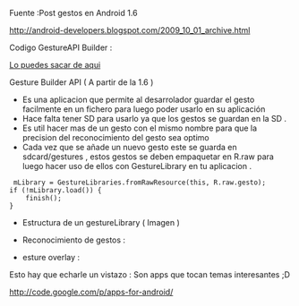 Fuente :Post gestos en Android 1.6

http://android-developers.blogspot.com/2009_10_01_archive.html

Codigo GestureAPI Builder :

[Lo puedes sacar de aqui](http://docs.google.com/a/google.com/File?id=cf49fh6b_6dvdb38c9_b)

Gesture Builder API  ( A partir de la 1.6 )
  * Es una aplicacion que permite al desarrolador guardar el gesto facilmente en un fichero para luego poder usarlo en su aplicación
  * Hace falta tener SD para usarlo ya que los gestos se guardan en la SD .
  * Es util hacer mas de un gesto con el mismo nombre para que la precision del reconocimiento del gesto sea optimo
  * Cada vez que se añade un nuevo gesto este se guarda en sdcard/gestures , estos gestos se deben empaquetar en R.raw para luego hacer uso de ellos con GestureLibrary en tu aplicacion .


```
 mLibrary = GestureLibraries.fromRawResource(this, R.raw.gesto);
if (!mLibrary.load()) {
    finish();
}
```

  * Estructura de un gestureLibrary  ( Imagen )
  * Reconocimiento de gestos :

  * esture overlay :






Esto hay que echarle un vistazo : Son apps que tocan temas interesantes ;D

http://code.google.com/p/apps-for-android/